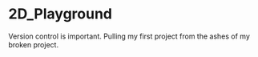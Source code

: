 # 2D_Playground
Version control is important. Pulling my first project from the ashes of my broken project. 

